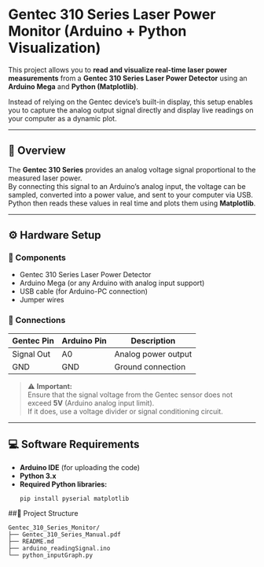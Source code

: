 # Gentec 310 Series Laser Power Monitor (Arduino + Python Visualization)

This project allows you to **read and visualize real-time laser power measurements** from a **Gentec 310 Series Laser Power Detector** using an **Arduino Mega** and **Python (Matplotlib)**.

Instead of relying on the Gentec device’s built-in display, this setup enables you to capture the analog output signal directly and display live readings on your computer as a dynamic plot.

---

## 🧠 Overview

The **Gentec 310 Series** provides an analog voltage signal proportional to the measured laser power.  
By connecting this signal to an Arduino’s analog input, the voltage can be sampled, converted into a power value, and sent to your computer via USB.  
Python then reads these values in real time and plots them using **Matplotlib**.

---

## ⚙️ Hardware Setup

### 🧩 Components
- Gentec 310 Series Laser Power Detector  
- Arduino Mega (or any Arduino with analog input support)  
- USB cable (for Arduino-PC connection)  
- Jumper wires

### 🔌 Connections

| Gentec Pin | Arduino Pin | Description              |
|-------------|--------------|--------------------------|
| Signal Out  | A0           | Analog power output      |
| GND         | GND          | Ground connection        |

> ⚠️ **Important:**  
> Ensure that the signal voltage from the Gentec sensor does not exceed **5V** (Arduino analog input limit).  
> If it does, use a voltage divider or signal conditioning circuit.

---

## 💻 Software Requirements

- **Arduino IDE** (for uploading the code)
- **Python 3.x**
- **Required Python libraries:**
  ```bash
  pip install pyserial matplotlib

##📁 Project Structure
```
Gentec_310_Series_Monitor/
├── Gentec_310_Series_Manual.pdf
├── README.md
├── arduino_readingSignal.ino
└── python_inputGraph.py
```

